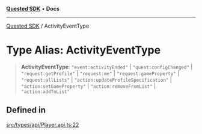 [**Quested SDK**](../README.md) • **Docs**

***

[Quested SDK](../README.md) / ActivityEventType

# Type Alias: ActivityEventType

> **ActivityEventType**: `"event:activityEnded"` \| `"quest:configChanged"` \| `"request:getProfile"` \| `"request:me"` \| `"request:gameProperty"` \| `"request:allLists"` \| `"action:updateProfileSpecification"` \| `"action:setGameProperty"` \| `"action:removeFromList"` \| `"action:addToList"`

## Defined in

[src/types/api/Player.api.ts:22](https://github.com/Quested-io/QuestedSDK/blob/29424442c7d73cf9342de9175eb7912246e4503f/src/types/api/Player.api.ts#L22)
